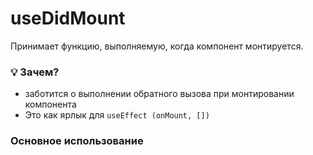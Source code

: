 # useDidMount

Принимает функцию, выполняемую, когда компонент монтируется.

### 💡 Зачем?

- заботится о выполнении обратного вызова при монтировании компонента
- Это как ярлык для `useEffect (onMount, [])`

### Основное использование
